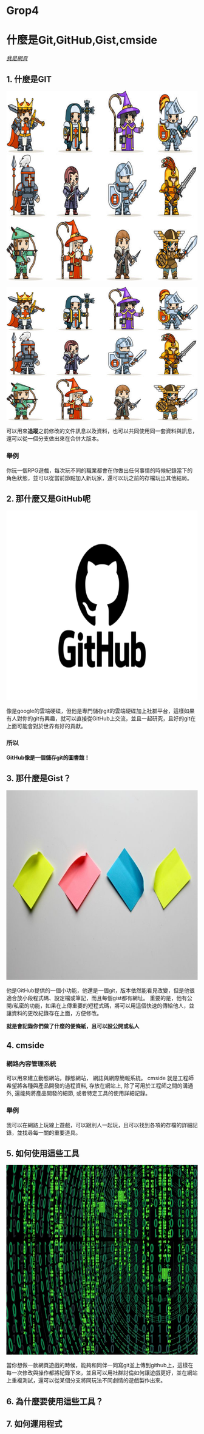 # Grop4
# 什麼是Git,GitHub,Gist,cmside
[*我是網頁*](https://0118eric.github.io/Grop4/)
## 1. 什麼是GIT
<p align="center">
  <img src="./istockphoto-1138108634-612x612.jpg" width="720" height="500">
  <br>
</p>


![RPG](https://github.com/0118ERIC/Grop4/blob/main/istockphoto-1138108634-612x612.jpg?raw=true)

可以用來**追蹤**之前修改的文件訊息以及資料，也可以共同使用同一套資料與訊息，還可以從一個分支做出來在合併大版本。
### 舉例
你玩一個RPG遊戲，每次玩不同的職業都會在你做出任何事情的時候紀錄當下的角色狀態，並可以從當前節點加入新玩家，還可以玩之前的存檔玩出其他結局。
## 2. 那什麼又是GitHub呢
<p align="center">
  <img src="./github-logo.png" width="720" height="500">
  <br>
</p>

像是google的雲端硬碟，但他是專門儲存git的雲端硬碟加上社群平台，這樣如果有人對你的git有興趣，就可以直接從GitHub上交流，並且一起研究，且好的git在上面可能會對於世界有好的貢獻。
### 所以
**GitHub像是一個儲存git的圖書館！**
## 3. 那什麼是Gist？
<p align="center">
  <img src="./Sticky-notes-720x480.jpg" width="720" height="500">
  <br>
</p>

他是GitHub提供的一個小功能，他還是一個git，版本依然能看見改變，但是他很適合放小段程式碼、設定檔或筆記，而且每個gist都有網址。
重要的是，他有公開/私密的功能，如果在上傳重要的短程式碼，將可以用這個快速的傳給他人，並讓資料的更改紀錄存在上面，方便修改。

**就是會記錄你們做了什麼的便條紙，且可以設公開或私人**

## 4. cmside

### 網路內容管理系統
可以用來建立動態網站，靜態網站， 網誌與網際簡報系統。
cmside 就是工程師希望將各種與產品開發的過程資料, 存放在網站上, 除了可用於工程師之間的溝通外, 還能夠將產品開發的細節, 或者特定工具的使用詳細記錄。
### 舉例

我可以在網路上玩線上遊戲，可以跟別人一起玩，且可以找到各項的存檔的詳細記錄，並找尋每一關的重要道具。


## 5. 如何使用這些工具
<p align="center">
  <img src="./202208041452587648434588.jpg" width="720" height="500">
  <br>
</p>

當你想做一款網頁遊戲的時候，能夠和同伴一同寫git並上傳到github上，這樣在每一次修改與操作都將紀錄下來，並且可以用社群討倫如何讓遊戲更好，並在網站上重複測試，還可以從某個分支將同玩法不同劇情的遊戲製作出來。


## 6. 為什麼要使用這些工具？

## 7. 如何運用程式
